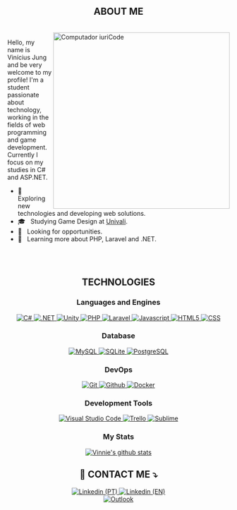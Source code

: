 <h2 align="center">ABOUT ME</h2> <br>

<img src="https://raw.githubusercontent.com/MicaelliMedeiros/micaellimedeiros/master/image/computer-illustration.png" min-width="400px" max-width="400px" width="400px" align="right" alt="Computador iuriCode">

<p align="left"> 
  Hello, my name is Vinícius Jung and be very welcome to my profile! I'm a student passionate about technology, working in the fields of web programming and game development. Currently I focus on my studies in C# and ASP.NET.
</p>

- 🤔 &nbsp; Exploring new technologies and developing web solutions.
- 🎓 &nbsp; Studying Game Design at <a href="https://univali.br/">Univali</a>.
- 💼 &nbsp; Looking for opportunities.
- 🌱 &nbsp; Learning more about PHP, Laravel and .NET.

<br><br>

<h2 align="center">TECHNOLOGIES</h2>

<h3 align="center">Languages and Engines</h3>
  
<div align="center">
  <a href="#">
  <img src="https://img.shields.io/badge/-C%20sharp-333333?style=for-the-badge&logo=c%20sharp&logoColor=#239120" alt="C#">
</a>
  <a href="#">
  <img src="https://img.shields.io/badge/-.NET-333333?style=for-the-badge&logo=.net&logoColor=#512BD4" alt=".NET">
</a>
  <a href="#">
  <img src="https://img.shields.io/badge/-Unity-333333?style=for-the-badge&logo=unity&logoColor=#FFFFFF" alt="Unity">
</a>
  <a href="#">
  <img src="https://img.shields.io/badge/-PHP-333333?style=for-the-badge&logo=php&logoColor=#777BB" alt="PHP">
</a>
  </a>
  <a href="#">
  <img src="https://img.shields.io/badge/-Laravel-333333?style=for-the-badge&logo=laravel&logoColor=#FF2D20" alt="Laravel">
</a>
  <a href="#">
  <img src="https://img.shields.io/badge/-Javascript-333333?style=for-the-badge&logo=javascript&logoColor=#F7DF1E" alt="Javascript">
</a>
  <a href="#">
  <img src="https://img.shields.io/badge/-HTML-333333?style=for-the-badge&logo=html5&logoColor=#E34F26" alt="HTML5">
</a>
  <a href="#">
  <img src="https://img.shields.io/badge/-CSS3-333333?style=for-the-badge&logo=css3&logoColor=#1572B6" alt="CSS">
</a>
</div>
 
<h3 align="center">Database</h3>
 
<div align="center">
  <a href="#">
  <img src="https://img.shields.io/badge/-MySQL-333333?style=for-the-badge&logo=mysql&logoColor=#F7DF1E" alt="MySQL">
</a>
  <a href="#">
  <img src="https://img.shields.io/badge/-SQLite3-333333?style=for-the-badge&logo=sqlite&logoColor=#E34F26" alt="SQLite">
</a>
  <a href="#">
  <img src="https://img.shields.io/badge/-PostgreSQL-333333?style=for-the-badge&logo=postgresql&logoColor=#1572B6" alt="PostgreSQL">
</a>
</div>
<h3 align="center">DevOps</h3>

<div align="center">
  <a href="#">
  <img src="https://img.shields.io/badge/-Git-333333?style=for-the-badge&logo=git&logoColor=#F05032" alt="Git">
</a>
  <a href="#">
  <img src="https://img.shields.io/badge/-GitHub-333333?style=for-the-badge&logo=github&logoColor=#181717" alt="Github">
</a>
  <a href="#">
  <img src="https://img.shields.io/badge/-Docker-333333?style=for-the-badge&logo=docker&logoColor=#2496ED" alt="Docker">
</a>
</div>
  
<h3 align="center">Development Tools</h3>

<div align="center">
  <a href="#">
  <img src="https://img.shields.io/badge/-Visual%20Studio%20Code-333333?style=for-the-badge&logo=visual-studio-code&logoColor=007ACC" alt="Visual Studio Code">
</a>
  <a href="#">
  <img src="https://img.shields.io/badge/-Trello-333333?style=for-the-badge&logo=trello&logoColor=#0052CC" alt="Trello">
</a>
  <a href="#">
  <img src="https://img.shields.io/badge/-Sublime%20Text-333333?style=for-the-badge&logo=sublime%20text&logoColor=#FF9800" alt="Sublime">
</a>
</div>

<h3 align="center">My Stats</h3>

<div align="center">
  <a href="https://github.com/Gurupreet">
    <img align="center" src="https://github-readme-stats.vercel.app/api?username=Vinnie-Jung&show_icons=true&theme=dracula&line_height=27" alt="Vinnie's github stats"/>
  </a>
</div>

<h2 align="center">💌 CONTACT ME ⤵️</h2>

<div align="center">
  <a href="https://www.linkedin.com/in/vinicius-jung/">
    <img src="https://img.shields.io/badge/-Linkedin%20(PORTUGUÊS)-333333?style=for-the-badge&logo=linkedin&logoColor=#0078D4" alt="Linkedin (PT)">
  </a>
  <a href="https://www.linkedin.com/in/vinicius-jung/?locale=en_US">
    <img src="https://img.shields.io/badge/-Linkedin%20(ENGLISH)-333333?style=for-the-badge&logo=linkedin&logoColor=#0078D4" alt="Linkedin (EN)">
  </a>
  <br>
  <a href="mailto:viniciusjung@outlook.com">
    <img src="https://img.shields.io/badge/-Outlook-333333?style=for-the-badge&logo=microsoft-outlook&logoColor=#0078D4" alt="Outlook">
  </a>
</div>
